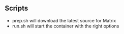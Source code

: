 ## Scripts
 - prep.sh will download the latest source for Matrix
 - run.sh will start the container with the right options
